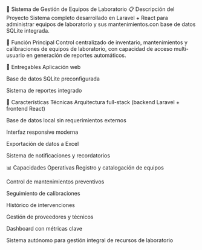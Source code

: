 🔬 Sistema de Gestión de Equipos de Laboratorio
📋 Descripción del Proyecto
Sistema completo desarrollado en Laravel + React para administrar equipos de laboratorio y sus mantenimientos.con base de datos SQLite integrada.

🎯 Función Principal
Control centralizado de inventario, mantenimientos y calibraciones de equipos de laboratorio, con capacidad de acceso multi-usuario en  generación de reportes automáticos.

🚀 Entregables
Aplicación web

Base de datos SQLite preconfigurada

Sistema de reportes integrado

🔧 Características Técnicas
Arquitectura full-stack (backend Laravel + frontend React)

Base de datos local sin requerimientos externos

Interfaz responsive moderna

Exportación de datos a Excel

Sistema de notificaciones y recordatorios

📊 Capacidades Operativas
Registro y catalogación de equipos

Control de mantenimientos preventivos

Seguimiento de calibraciones

Histórico de intervenciones

Gestión de proveedores y técnicos

Dashboard con métricas clave

Sistema autónomo para gestión integral de recursos de laboratorio